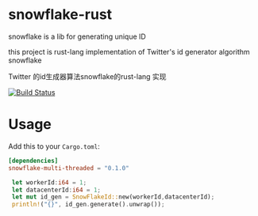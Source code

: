 # snowflake-rust
snowflake is a lib for generating unique ID 

this project is rust-lang implementation of Twitter's id generator algorithm snowflake

Twitter 的id生成器算法snowflake的rust-lang 实现

[![Build Status](https://travis-ci.org/hanskorg/snowflake-rust.svg?branch=master)](https://travis-ci.org/hanskorg/snowflake-rust)

# Usage
Add this to your `Cargo.toml`:

```toml
[dependencies]
snowflake-multi-threaded = "0.1.0"
```

```rust
 let workerId:i64 = 1;
 let datacenterId:i64 = 1;
 let mut id_gen = SnowFlakeId::new(workerId,datacenterId);
 println!("{}", id_gen.generate().unwrap());
```
